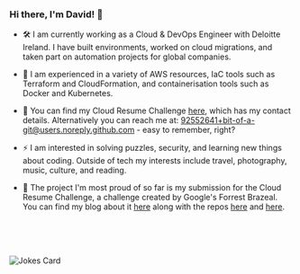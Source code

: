 ### Hi there, I'm David! 👋

- 🛠️ I am currently working as a Cloud & DevOps Engineer with Deloitte Ireland. I have built environments, worked on cloud migrations, and taken part on automation projects for global companies.

- 🚀 I am experienced in a variety of AWS resources, IaC tools such as Terraform and CloudFormation, and containerisation tools such as Docker and Kubernetes.

- 🎯 You can find my Cloud Resume Challenge [here](https://www.davidoconnor.me), which has my contact details. Alternatively you can reach me at: 92552641+bit-of-a-git@users.noreply.github.com - easy to remember, right?

- ⚡ I am interested in solving puzzles, security, and learning new things about coding. Outside of tech my interests include travel, photography, music, culture, and reading.

- 🌱 The project I'm most proud of so far is my submission for the Cloud Resume Challenge, a challenge created by Google's Forrest Brazeal. You can find my blog about it [here](https://dev.to/bit-of-a-git/a-security-focused-cloud-resume-challenge-16aa) along with the repos [here](https://github.com/bit-of-a-git/cloud-resume-challenge-back-end) and [here](https://github.com/bit-of-a-git/cloud-resume-challenge-front-end).
<br>
<br>
<br>

![Jokes Card](https://readme-jokes.vercel.app/api?hideBorder)
